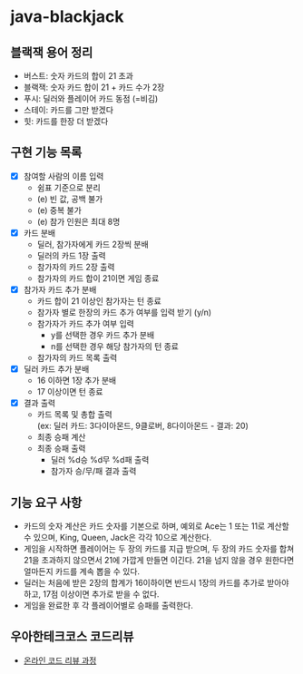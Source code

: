 # java-blackjack

## 블랙잭 용어 정리
- 버스트: 숫자 카드의 합이 21 초과
- 블랙잭: 숫자 카드 합이 21 + 카드 수가 2장
- 푸시: 딜러와 플레이어 카드 동점 (=비김)
- 스테이: 카드를 그만 받겠다
- 힛: 카드를 한장 더 받겠다

## 구현 기능 목록

- [x] 참여할 사람의 이름 입력
    - 쉼표 기준으로 분리
    - (e) 빈 값, 공백 불가
    - (e) 중복 불가
    - (e) 참가 인원은 최대 8명
- [x] 카드 분배
    - 딜러, 참가자에게 카드 2장씩 분배
    - 딜러의 카드 1장 출력
    - 참가자의 카드 2장 출력
    - 참가자의 카드 합이 21이면 게임 종료
- [x] 참가자 카드 추가 분배
    - 카드 합이 21 이상인 참가자는 턴 종료
    - 참가자 별로 한장의 카드 추가 여부를 입력 받기 (y/n)
    - 참가자가 카드 추가 여부 입력
        - y를 선택한 경우 카드 추가 분배
        - n를 선택한 경우 해당 참가자의 턴 종료
    - 참가자의 카드 목록 출력
- [x] 딜러 카드 추가 분배
    - 16 이하면 1장 추가 분배
    - 17 이상이면 턴 종료
- [x] 결과 출력
    - 카드 목록 및 총합 출력  
      (ex: 딜러 카드: 3다이아몬드, 9클로버, 8다이아몬드 - 결과: 20)
    - 최종 승패 계산
    - 최종 승패 출력
        - 딜러 %d승 %d무 %d패 출력
        - 참가자 승/무/패 결과 출력

## 기능 요구 사항

- 카드의 숫자 계산은 카드 숫자를 기본으로 하며, 예외로 Ace는 1 또는 11로 계산할 수 있으며, King, Queen, Jack은 각각 10으로 계산한다.
- 게임을 시작하면 플레이어는 두 장의 카드를 지급 받으며, 두 장의 카드 숫자를 합쳐 21을 초과하지 않으면서 21에 가깝게 만들면 이긴다. 21을 넘지 않을 경우 원한다면 얼마든지 카드를 계속 뽑을 수 있다.
- 딜러는 처음에 받은 2장의 합계가 16이하이면 반드시 1장의 카드를 추가로 받아야 하고, 17점 이상이면 추가로 받을 수 없다.
- 게임을 완료한 후 각 플레이어별로 승패를 출력한다.

## 우아한테크코스 코드리뷰

- [온라인 코드 리뷰 과정](https://github.com/woowacourse/woowacourse-docs/blob/master/maincourse/README.md)